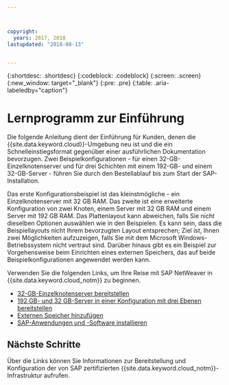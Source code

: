 ```yaml
---



copyright:
  years: 2017, 2018
lastupdated: "2018-08-13"


---
```


{:shortdesc: .shortdesc}
{:codeblock: .codeblock}
{:screen: .screen}
{:new_window: target="_blank"}
{:pre: .pre}
{:table: .aria-labeledby="caption"}

# Lernprogramm zur Einführung

Die folgende Anleitung dient der Einführung für Kunden, denen die {{site.data.keyword.cloud}}-Umgebung neu ist und die ein Schnelleinstiegsformat gegenüber einer ausführlichen Dokumentation bevorzugen. Zwei Beispielkonfigurationen - für einen 32-GB-Einzelknotenserver und für drei Schichten mit einem 192-GB- und einem 32-GB-Server - führen Sie durch den Bestellablauf bis zum Start der SAP-Installation.

Das erste Konfigurationsbeispiel ist das kleinstmögliche - ein Einzelknotenserver mit 32 GB RAM. Das zweite ist eine erweiterte Konfiguration von zwei Knoten, einem Server mit 32 GB RAM und einem Server mit 192 GB RAM. Das Plattenlayout kann abweichen, falls Sie nicht dieselben Optionen auswählen wie in den Beispielen. Es kann sein, dass die Beispiellayouts nicht Ihrem bevorzugten Layout entsprechen; Ziel ist, Ihnen zwei Möglichkeiten aufzuzeigen, falls Sie mit dem Microsoft Windows-Betriebssystem nicht vertraut sind. Darüber hinaus gibt es ein Beispiel zur Vorgehensweise beim Einrichten eines externen Speichers, das auf beide Beispielkonfigurationen angewendet werden kann.

Verwenden Sie die folgenden Links, um Ihre Reise mit SAP NetWeaver in {{site.data.keyword.cloud_notm}} zu beginnen.

  * [32-GB-Einzelknotenserver bereitstellen](/docs/infrastructure/sap-netweaver-ms-qrg/ms-installing-32-GB-server-single-node.html)
  * [192 GB- und 32 GB-Server in einer Konfiguration mit drei Ebenen bereitstellen](/docs/infrastructure/sap-netweaver-ms-qrg/ms-installing-256-GB-32-GB-server-three-tier-setup.html)
  * [Externen Speicher hinzufügen](/docs/infrastructure/sap-netweaver-ms-qrg/ms-provisioning-external-storage-to-your-server.html)
  * [SAP-Anwendungen und -Software installieren](/docs/infrastructure/sap-netweaver-ms-qrg/ms-installing-your-SAP-landscape.html)
  
## Nächste Schritte

Über die Links können Sie Informationen zur Bereitstellung und Konfiguration der von SAP zertifizierten {{site.data.keyword.cloud_notm}}-Infrastruktur aufrufen.

